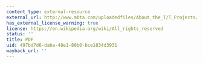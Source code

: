 ```yaml
---
content_type: external-resource
external_url: http://www.mbta.com/uploadedfiles/About_the_T/T_Projects/T_Projects_List/2009_Service_Delivery_Policy.pdf
has_external_license_warning: true
license: https://en.wikipedia.org/wiki/All_rights_reserved
status: ''
title: PDF
uid: 497bd7d6-daba-48e1-80b0-bce1834d3931
wayback_url: ''
---
```

